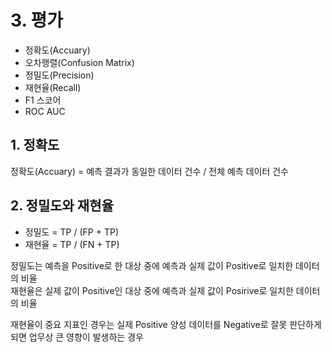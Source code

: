 # 3. 평가
- 정확도(Accuary)
- 오차행렬(Confusion Matrix)
- 정밀도(Precision)
- 재현율(Recall)
- F1 스코어
- ROC AUC

## 1. 정확도
정확도(Accuary) = 예측 결과가 동일한 데이터 건수 / 전체 예측 데이터 건수


## 2. 정밀도와 재현율 
- 정밀도 = TP / (FP + TP) 
- 재현율 = TP / (FN + TP)

정밀도는 예측을 Positive로 한 대상 중에 예측과 실제 값이 Positive로 일치한 데이터의 비율  
재현율은 실제 값이 Positive인 대상 중에 예측과 실제 값이 Posirive로 일치한 데이터의 비율   

재현율이 중요 지표인 경우는 실제 Positive 양성 데이터를 Negative로 잘못 판단하게 되면 업무상 큰 영향이 발생하는 경우  
